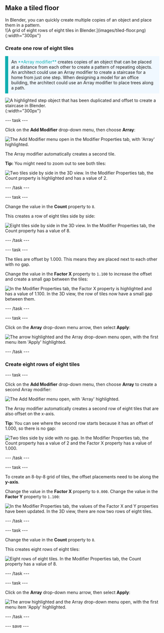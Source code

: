 ## Make a tiled floor

<div style="display: flex; flex-wrap: wrap">
<div style="flex-basis: 200px; flex-grow: 1; margin-right: 15px;">
In Blender, you can quickly create multiple copies of an object and place them in a pattern.
</div>
<div>
![A grid of eight rows of eight tiles in Blender.](images/tiled-floor.png){:width="300px"}
</div>
</div>

### Create one row of eight tiles

<p style="border-left: solid; border-width:10px; border-color: #0faeb0; background-color: aliceblue; padding: 10px;">
An <span style="color: #0faeb0">**Array modifier**</span> creates copies of an object that can be placed at a distance from each other to create a pattern of repeating objects. An architect could use an Array modifier to create a staircase for a home from just one step. When designing a model for an office building, the architect could use an Array modifier to place trees along a path.

![A highlighted step object that has been duplicated and offset to create a staircase in Blender.](images/stair-array.png){:width="300px"}

</p>

--- task ---

Click on the **Add Modifier** drop-down menu, then choose **Array**:

![The Add Modifier menu open in the Modifier Properties tab, with 'Array' highlighted.](images/array-modifier.png)

The Array modifier automatically creates a second tile.

**Tip:** You might need to zoom out to see both tiles:

![Two tiles side by side in the 3D view. In the Modifier Properties tab, the Count property is highlighted and has a value of 2.](images/two-tiles.png)

--- /task ---

--- task ---

Change the value in the **Count** property to `8`.

This creates a row of eight tiles side by side:

![Eight tiles side by side in the 3D view. In the Modifier Properties tab, the Count property has a value of 8.](images/eight-tiles.png)

--- /task ---

--- task ---

The tiles are offset by 1.000. This means they are placed next to each other with no gap.

Change the value in the **Factor X** property to `1.100` to increase the offset and create a small gap between the tiles:

![In the Modifier Properties tab, the Factor X property is highlighted and has a value of 1.100. In the 3D view, the row of tiles now have a small gap between them.](images/offset-tiles.png)

--- /task ---

--- task ---

Click on the **Array** drop-down menu arrow, then select **Apply**: 

![The arrow highlighted and the Array drop-down menu open, with the first menu item 'Apply' highlighted.](images/apply-array1.png)

--- /task ---

### Create eight rows of eight tiles

--- task ---

Click on the **Add Modifier** drop-down menu, then choose **Array** to create a second Array modifier:

![The Add Modifier menu open, with 'Array' highlighted.](images/array-modifier.png)

The Array modifier automatically creates a second row of eight tiles that are also offset on the x-axis.

**Tip:** You can see where the second row starts because it has an offset of 1.000, so there is no gap:

![Two tiles side by side with no gap. In the Modifier Properties tab, the Count property has a value of 2 and the Factor X property has a value of 1.000.](images/two-rows.png)

--- /task ---

--- task ---

To create an 8-by-8 grid of tiles, the offset placements need to be along the **y-axis**.

Change the value in the **Factor X** property to `0.000`. Change the value in the **Factor Y** property to `1.100`:

![In the Modifier Properties tab, the values of the Factor X and Y properties have been updated. In the 3D view, there are now two rows of eight tiles.](images/offset-y.png)

--- /task ---

--- task ---

Change the value in the **Count** property to `8`.

This creates eight rows of eight tiles:

![Eight rows of eight tiles. In the Modifier Properties tab, the Count property has a value of 8.](images/8by8tiles.png)

--- /task ---

--- task ---

Click on the **Array** drop-down menu arrow, then select **Apply**:

![The arrow highlighted and the Array drop-down menu open, with the first menu item 'Apply' highlighted.](images/apply-array1.png)

--- /task ---

--- save ---